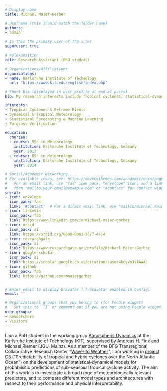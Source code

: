 ```yaml
---
# Display name
title: Michael Maier-Gerber

# Username (this should match the folder name)
authors:
- admin

# Is this the primary user of the site?
superuser: true

# Role/position
role: Research Assistant (PhD student)

# Organizations/Affiliations
organizations:
- name: Karlsruhe Institute of Technology
  url: "https://www.kit.edu/english/index.php"

# Short bio (displayed in user profile at end of posts)
bio: My research interests include tropical cyclones, statistical-dynamical modelling and intraseasonal forecasting.

interests:
- Tropical Cyclones & Extreme Events
- Dynamical & Tropical Meteorology
- Statistical Forecasting & Machine Learning
- Forecast Verification

education:
  courses:
  - course: MSc in Meteorology
    institution: Karlsruhe Institute of Technology, Germany
    year: 2017
  - course: BSc in Meteorology
    institution: Karlsruhe Institute of Technology, Germany
    year: 2014

# Social/Academic Networking
# For available icons, see: https://sourcethemes.com/academic/docs/page-builder/#icons
#   For an email link, use "fas" icon pack, "envelope" icon, and a link in the
#   form "mailto:your-email@example.com" or "#contact" for contact widget.
social:
- icon: envelope
  icon_pack: fas
  link: '#contact'  # For a direct email link, use "mailto:michael.maier-gerber@kit.edu".
- icon: linkedin
  icon_pack: fab
  link: https://www.linkedin.com/in/michael-maier-gerber
- icon: orcid
  icon_pack: ai
  link: https://orcid.org/0000-0003-3677-4414
- icon: researchgate
  icon_pack: ai
  link: https://www.researchgate.net/profile/Michael_Maier-Gerber
- icon: google-scholar
  icon_pack: ai
  link: https://scholar.google.co.uk/citations?user=kcyVoJsAAAAJ
- icon: github
  icon_pack: fab
  link: https://github.com/mmaiergerber


# Enter email to display Gravatar (if Gravatar enabled in Config)
email: ""

# Organizational groups that you belong to (for People widget)
#   Set this to `[]` or comment out if you are not using People widget.
user_groups:
- Researchers
- Visitors
---
```


I am a PhD student in the working group <a href="https://www.imk-tro.kit.edu/english/5874.php">Atmospheric Dynamics</a> at the Karlsruhe Institute of Technology (KIT), supervised by Andreas H. Fink and Michael Riemer (JGU, Mainz). As a member of the DFG Transregional Collaborative Research Center "<a href="https://www.wavestoweather.de/">Waves to Weather</a>", I am working in <a href="https://www.wavestoweather.de/research_areas/phase2/c3/index.html">project C3</a> (”Predictability of tropical and hybrid cyclones over the North Atlantic Ocean”) on the development of statistical-dynamical models for probabilsitic predictions of sub-seasonal tropical cyclone activity. The aim of this work is to investigate a broad range of meteorologically relevant predictors, and to compare different model types and architectures with respect to their performance and physical interpretability.